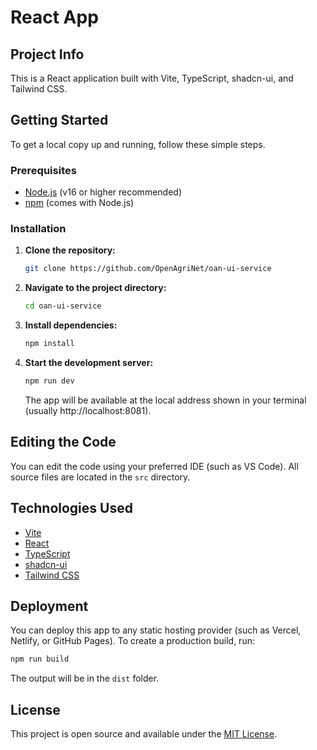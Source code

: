 # React App

## Project Info

This is a React application built with Vite, TypeScript, shadcn-ui, and Tailwind CSS.

## Getting Started

To get a local copy up and running, follow these simple steps.

### Prerequisites

- [Node.js](https://nodejs.org/) (v16 or higher recommended)
- [npm](https://www.npmjs.com/) (comes with Node.js)

### Installation

1. **Clone the repository:**

   ```sh
   git clone https://github.com/OpenAgriNet/oan-ui-service
   ```
2. **Navigate to the project directory:**

   ```sh
   cd oan-ui-service
   ```
3. **Install dependencies:**

   ```sh
   npm install
   ```
4. **Start the development server:**

   ```sh
   npm run dev
   ```

   The app will be available at the local address shown in your terminal (usually http://localhost:8081).

## Editing the Code

You can edit the code using your preferred IDE (such as VS Code). All source files are located in the `src` directory.

## Technologies Used

- [Vite](https://vitejs.dev/)
- [React](https://react.dev/)
- [TypeScript](https://www.typescriptlang.org/)
- [shadcn-ui](https://ui.shadcn.com/)
- [Tailwind CSS](https://tailwindcss.com/)

## Deployment

You can deploy this app to any static hosting provider (such as Vercel, Netlify, or GitHub Pages). To create a production build, run:

```sh
npm run build
```

The output will be in the `dist` folder.

## License

This project is open source and available under the [MIT License](LICENSE).
